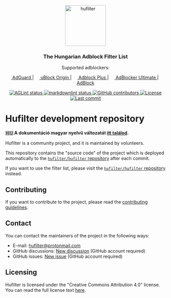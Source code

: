 <!-- markdownlint-disable -->
&nbsp;
<p align="center">
    <img
        src="https://raw.githubusercontent.com/hufilter/hufilter-dev/master/assets/images/hufilter.svg"
        width="128rem"
        alt="hufilter"
    />
</p>
<h3 align="center">The Hungarian Adblock Filter List</h3>
<p align="center">Supported adblockers:</p>
<p align="center">
    <a href="https://adguard.com/">
        <img
            src="https://gist.githubusercontent.com/scripthunter7/6378a96b61b927357f39a33d3abc5af7/raw/e306604fd548ac1b2de70d2a5d8a43017496f221/adguard_logo.svg"
            width="14px"
        />
        AdGuard
    </a>
    |
    <a href="https://github.com/gorhill/uBlock">
        <img src="https://upload.wikimedia.org/wikipedia/commons/0/05/UBlock_Origin.svg" width="14px" />
        uBlock Origin
    </a>
    |
    <a href="https://adblockplus.org/">
        <img src="https://upload.wikimedia.org/wikipedia/commons/9/9b/Adblock_Plus_2014_Logo.svg" width="14px" />
        Adblock Plus
    </a>
    |
    <a href="https://adblockultimate.net/">
        <img
            src="https://gist.githubusercontent.com/scripthunter7/418eb959a67d230f1f0975a222078565/raw/85854779bc661bce93b6abccea6ed56fca5c2844/adblocker_ultimate_logo.svg"
            width="14px"
        />
        AdBlocker Ultimate
    </a>
    |
    <a href="https://getadblock.com/">
        <img
            src="https://gist.githubusercontent.com/scripthunter7/45f46156b3e4efdd13817ffc57389feb/raw/6024bd84726be876839925f328faa3afb45e0534/adblock_logo.svg"
            width="14px"
        />
        AdBlock
    </a>
</p>
<p align="center">
    <a href="https://github.com/hufilter/hufilter-dev/actions/workflows/aglint.yml" target="_blank">
        <img
            src="https://github.com/hufilter/hufilter-dev/actions/workflows/aglint.yml/badge.svg?branch=master"
            alt="AGLint status"
        />
    </a>
    <a href="https://github.com/hufilter/hufilter-dev/actions/workflows/markdownlint.yml" target="_blank">
        <img
            src="https://github.com/hufilter/hufilter-dev/actions/workflows/markdownlint.yml/badge.svg?branch=master"
            alt="markdownlint status"
        />
    </a>
    <a href="https://github.com/hufilter/hufilter-dev/graphs/contributors" target="_blank">
        <img src="https://img.shields.io/github/contributors/hufilter/hufilter-dev" alt="GitHub contributors" />
    </a>
    <a href="https://github.com/hufilter/hufilter-dev/blob/master/LICENSE" target="_blank">
        <img src="https://img.shields.io/github/license/hufilter/hufilter-dev" alt="License" />
    </a>
    <a href="https://github.com/hufilter/hufilter-dev/commits/master" target="_blank">
        <img src="https://img.shields.io/github/last-commit/hufilter/hufilter-dev/master" alt="Last commit" />
    </a>
</p>
<!-- markdownlint-restore -->

# Hufilter development repository

**🇭🇺 A dokumentáció magyar nyelvű változatát
[itt találod](https://github.com/hufilter/hufilter-dev/blob/master/README.hu.md).**

Hufilter is a community project, and it is maintained by volunteers.

This repository contains the "source code" of the project which is deployed automatically to the
[`hufilter/hufilter` repository][hufilter-repo] after each commit.

If you want to use the filter list, please visit the [`hufilter/hufilter` repository][hufilter-repo] instead.

## Contributing

If you want to contribute to the project, please read the [contributing guidelines][contributing-guide].

## Contact

You can contact the maintainers of the project in the following ways:

- E-mail: [hufilter@protonmail.com][hufilter-mail]
- GitHub discussions: [New discussion][new-discussion] (GitHub account required)
- GitHub issues: [New issue][new-issue] (GitHub account required)

## Licensing

Hufilter is licensed under the "Creative Commons Attribution 4.0" license. You can read the full license text
[here][license].

[contributing-guide]: https://github.com/hufilter/hufilter-dev/blob/master/CONTRIBUTING.md
[hufilter-mail]: mailto:hufilter@protonmail.com
[hufilter-repo]: https://github.com/hufilter/hufilter
[license]: https://github.com/hufilter/hufilter-dev/blob/master/LICENSE
[new-discussion]: https://github.com/hufilter/hufilter-dev/discussions/new/choose
[new-issue]: https://github.com/hufilter/hufilter-dev/issues/new/
